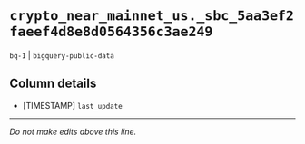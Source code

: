 # `crypto_near_mainnet_us._sbc_5aa3ef2faeef4d8e8d0564356c3ae249`
`bq-1` | `bigquery-public-data`

## Column details
* [TIMESTAMP] `last_update`

-------------------------------------------------------------------------------
*Do not make edits above this line.*
